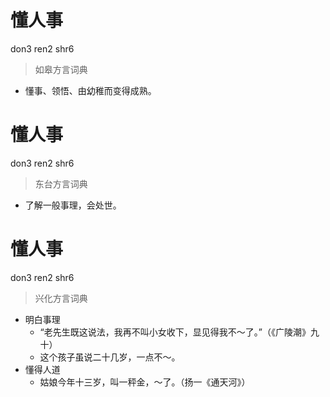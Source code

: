 # 懂人事
don3 ren2 shr6
> 如皋方言词典
- 懂事、领悟、由幼稚而变得成熟。

# 懂人事
don3 ren2 shr6
> 东台方言词典
- 了解一般事理，会处世。

# 懂人事
don3 ren2 shr6
> 兴化方言词典
- 明白事理
  - “老先生既这说法，我再不叫小女收下，显见得我不～了。”（《广陵潮》九十）
  - 这个孩子虽说二十几岁，一点不～。
- 懂得人道
  - 姑娘今年十三岁，叫一秤金，～了。（扬一《通天河》）
